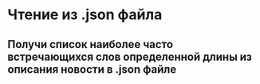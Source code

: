 # Чтение из .json файла
## Получи список наиболее часто встречающихся слов определенной длины из описания новости в .json файле